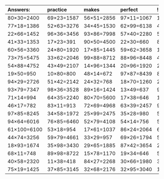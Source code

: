 | Answers: | practice | makes | perfect | ! |
| :--- | :--- | :--- | :--- | :--- |
| 80×30=2400 | 69×23=1587 | 56×51=2856 | 97×11=1067 | 19×18=342 | 
| 77×18=1386 | 52×63=3276 | 34×45=1530 | 62×99=6138 | 42×33=1386 | 
| 22×66=1452 | 96×36=3456 | 93×86=7998 | 57×40=2280 | 58×82=4756 | 
| 41×33=1353 | 17×23=391 | 90×50=4500 | 22×30=660 | 88×12=1056 | 
| 60×56=3360 | 24×80=1920 | 17×85=1445 | 59×62=3658 | 12×25=300 | 
| 73×75=5475 | 33×62=2046 | 99×88=8712 | 88×96=8448 | 45×60=2700 | 
| 54×88=4752 | 43×49=2107 | 14×96=1344 | 20×96=1920 | 22×52=1144 | 
| 19×50=950 | 10×80=800 | 48×14=672 | 97×87=8439 | 88×25=2200 | 
| 94×29=2726 | 51×42=2142 | 24×32=768 | 18×70=1260 | 26×75=1950 | 
| 93×79=7347 | 98×36=3528 | 89×16=1424 | 13×49=637 | 90×73=6570 | 
| 71×14=994 | 64×35=2240 | 80×70=5600 | 17×38=646 | 100×35=3500 | 
| 46×17=782 | 83×11=913 | 72×69=4968 | 63×39=2457 | 97×29=2813 | 
| 97×85=8245 | 34×58=1972 | 25×99=2475 | 35×28=980 | 55×93=5115 | 
| 94×64=6016 | 76×85=6460 | 52×79=4108 | 54×14=756 | 58×10=580 | 
| 61×100=6100 | 53×18=954 | 17×61=1037 | 86×24=2064 | 64×24=1536 | 
| 44×74=3256 | 59×79=4661 | 33×29=957 | 69×26=1794 | 59×86=5074 | 
| 18×93=1674 | 35×98=3430 | 29×65=1885 | 87×42=3654 | 29×93=2697 | 
| 68×11=748 | 89×98=8722 | 15×78=1170 | 19×34=646 | 57×42=2394 | 
| 40×58=2320 | 11×38=418 | 84×27=2268 | 30×66=1980 | 34×23=782 | 
| 75×19=1425 | 37×85=3145 | 32×68=2176 | 32×95=3040 | 15×78=1170 | 
